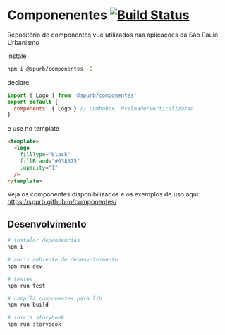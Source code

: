 # Componenentes [![Build Status](https://travis-ci.org/SPURB/componentes.svg?branch=master)](https://travis-ci.org/SPURB/componentes)
Repositório de componentes vue utilizados nas aplicações da São Paulo Urbanismo

instale
```bash
npm i @spurb/componentes -D
```

declare
```js
import { Logo } from '@spurb/componentes'
export default {
  components: { Logo } // Combobox, PreloaderVerticalizacao
}
```
e use no template
```html
<template>
  <logo
    fillType="black" 
    fillBrand="#038375"
    :opacity="1"
  />
</template>
```

Veja os componentes disponibilizados e os exemplos de uso aqui:
https://spurb.github.io/componentes/


## Desenvolvimento

```sh
# instalar dependencias
npm i

# abrir ambiente de desenvolvimento
npm run dev

# testes
npm run test

# compila componentes para lib
npm run build

# inicia storybook
npm run storybook
```
